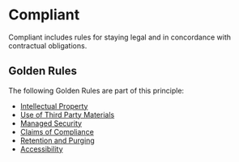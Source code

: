 # Compliant

Compliant includes rules for staying legal and in concordance with contractual obligations.

## Golden Rules
The following Golden Rules are part of this principle:
* [Intellectual Property](GR27.md)
* [Use of Third Party Materials](GR28.md)
* [Managed Security](GR67.md)
* [Claims of Compliance](GR95.md)
* [Retention and Purging](GR96.md)
* [Accessibility](GR62.md)
